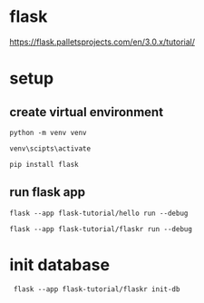 # flask
https://flask.palletsprojects.com/en/3.0.x/tutorial/

# setup


## create virtual environment

    python -m venv venv

    venv\scipts\activate

    pip install flask 

## run flask app

    flask --app flask-tutorial/hello run --debug

    flask --app flask-tutorial/flaskr run --debug
    
# init database 

     flask --app flask-tutorial/flaskr init-db